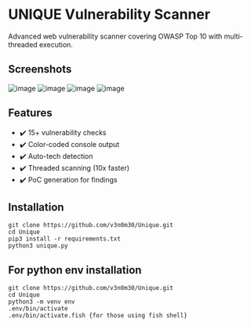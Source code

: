 
# UNIQUE Vulnerability Scanner

Advanced web vulnerability scanner covering OWASP Top 10 with multi-threaded execution.

## Screenshots

![image](https://github.com/user-attachments/assets/77cd1608-f1fd-48d8-9632-c5496ecaf47e)
![image](https://github.com/user-attachments/assets/62845512-fbf2-4064-81ca-42b249e4d0bf)
![image](https://github.com/user-attachments/assets/6c30f153-411d-4613-b9c8-c060dba4468c)
![image](https://github.com/user-attachments/assets/4ee7861d-6c22-4c1a-9be9-484ecffa89b7)


## Features
- ✔️ 15+ vulnerability checks
- ✔️ Color-coded console output
- ✔️ Auto-tech detection
- ✔️ Threaded scanning (10x faster)
- ✔️ PoC generation for findings


## Installation
    git clone https://github.com/v3n0m30/Unique.git
    cd Unique
    pip3 install -r requirements.txt
    python3 unique.py


## For python env installation
    git clone https://github.com/v3n0m30/Unique.git
    cd Unique
    python3 -m venv env
    .env/bin/activate
    .env/bin/activate.fish {for those using fish shell}


    
